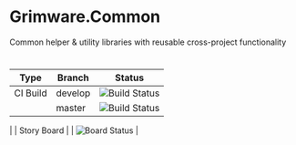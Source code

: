 # Grimware.Common

Common helper &amp; utility libraries with reusable cross-project functionality


#
| Type | Branch | Status |
|-|-|-|
| CI Build | develop | ![Build Status](https://dev.azure.com/grimware/Grimware%20(Public)/_apis/build/status/GitHub/GrimGadget/Grimware.Common/Grimware.Common%20-%20CI?branchName=develop&jobName=Continuous%20Integration%20Build) |
| | master | ![Build Status](https://dev.azure.com/grimware/Grimware%20(Public)/_apis/build/status/GitHub/GrimGadget/Grimware.Common/Grimware.Common%20-%20CI?branchName=master&jobName=Continuous%20Integration%20Build) |
|
| Story Board | | ![Board Status](https://dev.azure.com/grimware/49dbd923-5dbf-4cef-95d5-222ba1818dbe/3e68e6d9-9368-481d-96ef-58035a3149c5/_apis/work/boardbadge/2c00f20b-10f9-4065-8f23-4065a2f321b7) |


